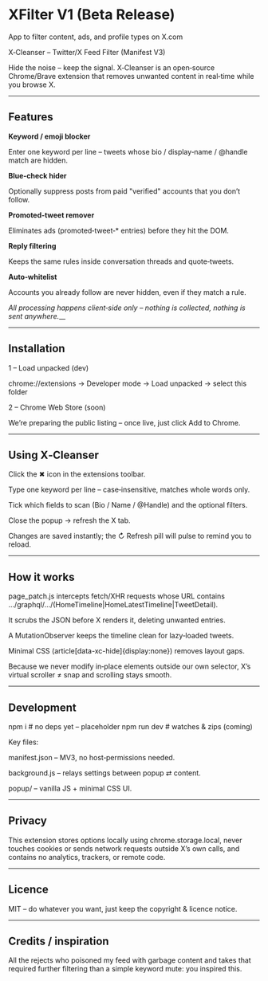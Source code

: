 # XFilter V1 (Beta Release)
App to filter content, ads, and profile types on X.com


X‑Cleanser – Twitter/X Feed Filter (Manifest V3)

Hide the noise – keep the signal. X‑Cleanser is an open‑source Chrome/Brave extension that removes unwanted content in real‑time while you browse X.

------------------------------------------------------------------------
Features
------------------------------------------------------------------------

**Keyword / emoji blocker**

Enter one keyword per line – tweets whose bio / display‑name / @handle match are hidden.

**Blue‑check hider**

Optionally suppress posts from paid "verified" accounts that you don’t follow.

**Promoted‑tweet remover**

Eliminates ads (promoted‑tweet‑* entries) before they hit the DOM.

**Reply filtering**

Keeps the same rules inside conversation threads and quote‑tweets.

**Auto‑whitelist**

Accounts you already follow are never hidden, even if they match a rule.

_All processing happens client‑side only – nothing is collected, nothing is sent anywhere.___

------------------------------------------------------------------------
Installation
------------------------------------------------------------------------

1 – Load unpacked (dev)

chrome://extensions  →  Developer mode  →  Load unpacked  →  select this folder

2 – Chrome Web Store (soon)

We’re preparing the public listing – once live, just click Add to Chrome.

------------------------------------------------------------------------
Using X‑Cleanser
------------------------------------------------------------------------

Click the ✖︎ icon in the extensions toolbar.

Type one keyword per line – case‑insensitive, matches whole words only.

Tick which fields to scan (Bio / Name / @Handle) and the optional filters.

Close the popup → refresh the X tab.

Changes are saved instantly; the ↻ Refresh pill will pulse to remind you to reload.

------------------------------------------------------------------------
How it works
------------------------------------------------------------------------

page_patch.js intercepts fetch/XHR requests whose URL contains
…/graphql/.../(HomeTimeline|HomeLatestTimeline|TweetDetail).

It scrubs the JSON before X renders it, deleting unwanted entries.

A MutationObserver keeps the timeline clean for lazy‑loaded tweets.

Minimal CSS (article[data-xc-hide]{display:none}) removes layout gaps.

Because we never modify in‑place elements outside our own selector,
X’s virtual scroller ≠ snap and scrolling stays smooth.

------------------------------------------------------------------------
Development
------------------------------------------------------------------------

npm i        # no deps yet – placeholder
npm run dev  # watches & zips (coming)

Key files:

manifest.json – MV3, no host‑permissions needed.

background.js – relays settings between popup ⇄ content.

popup/ – vanilla JS + minimal CSS UI.

------------------------------------------------------------------------
Privacy
------------------------------------------------------------------------

This extension stores options locally using chrome.storage.local, never touches cookies or sends network requests outside X’s own calls, and contains no analytics, trackers, or remote code.

------------------------------------------------------------------------
Licence
------------------------------------------------------------------------

MIT – do whatever you want, just keep the copyright & licence notice.

------------------------------------------------------------------------
Credits / inspiration
------------------------------------------------------------------------

All the rejects who poisoned my feed with garbage content and takes that required further filtering than a simple keyword mute: you inspired this.

